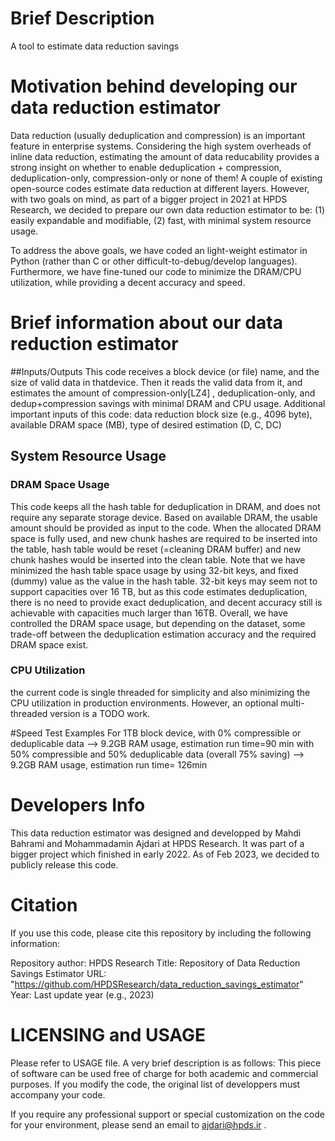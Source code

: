 # Brief Description
A tool to estimate data reduction savings

# Motivation behind developing our data reduction estimator
   Data reduction (usually deduplication and compression) is an important feature in enterprise systems. Considering the high system overheads of inline data reduction, estimating the amount of data reducability provides a strong insight on whether to enable deduplication + compression, deduplication-only, compression-only or none of them! A couple of existing open-source codes estimate data reduction at different layers. However, with two goals on mind, as part of a bigger project in 2021 at HPDS Research, we decided to prepare our own data reduction estimator to be: (1) easily expandable and modifiable, (2) fast, with minimal system resource usage. 
   
   To address the above goals, we have coded an light-weight estimator in Python (rather than C or other difficult-to-debug/develop languages). Furthermore, we have fine-tuned our code to minimize the DRAM/CPU utilization, while providing a decent accuracy and speed.
   
# Brief information about our data reduction estimator

##Inputs/Outputs
   This code receives a block device (or file) name, and the size of valid data in thatdevice. Then it reads the valid data from it, and estimates the amount of compression-only[LZ4] , deduplication-only, and dedup+compression savings with minimal DRAM and CPU usage. Additional important inputs of this code: data reduction block size (e.g., 4096 byte), available DRAM space (MB), type of desired estimation (D, C, DC)


## System Resource Usage

### DRAM Space Usage
 This code keeps all the hash table for deduplication in DRAM, and does not require any separate storage device.
 Based on available DRAM, the usable amount should be provided as input to the code. When the allocated DRAM space is fully used, and new chunk hashes are required to be inserted into the table, hash table would be reset (=cleaning DRAM buffer) and new chunk hashes would be inserted into the clean table. Note that we have minimized the hash table space usage by using 32-bit keys, and fixed (dummy) value as the value in the hash table. 32-bit keys may seem not to support capacities over 16 TB, but as this code estimates deduplication, there is no need to provide exact deduplication, and decent accuracy still is achievable with capacities much larger than 16TB. Overall, we have controlled the DRAM space usage, but depending on the dataset, some trade-off between the deduplication estimation accuracy and the required DRAM space exist. 

### CPU Utilization 
the current code is single threaded for simplicity and also minimizing the CPU utilization in  production environments. However, an optional multi-threaded version is a TODO work.

#Speed Test Examples
 For 1TB block device,
 with 0% compressible or deduplicable data -->  9.2GB RAM usage, estimation run time=90 min
 with 50% compressible and 50% deduplicable data (overall 75% saving) --> 9.2GB RAM usage, estimation run time= 126min


# Developers Info
This data reduction estimator was designed and developped by Mahdi Bahrami and Mohammadamin Ajdari at HPDS Research. It was part of a bigger project which finished in early 2022. As of Feb 2023, we decided to publicly release this code.

# Citation
If you use this code, please cite this repository by including the following information:

Repository author: HPDS Research
Title: Repository of Data Reduction Savings Estimator
URL: "https://github.com/HPDSResearch/data_reduction_savings_estimator"
Year: Last update year (e.g., 2023)



# LICENSING and USAGE
Please refer to USAGE file. A very brief description is as follows:
This piece of software can be used free of charge for both academic and commercial purposes.
If you modify the code, the original list of developpers must accompany your code.

If you require any professional support or special customization on the code for your environment, please send an email to ajdari@hpds.ir  .




